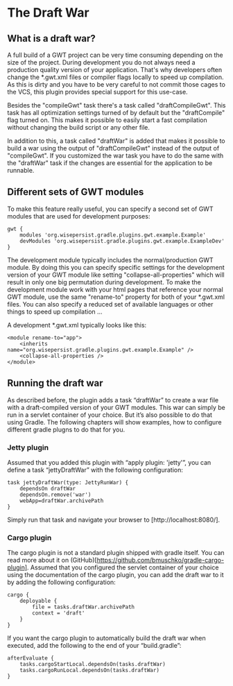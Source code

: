 # The Draft War

## What is a draft war?

A full build of a GWT project can be very time consuming depending on the size of the project. During development you do not always need a production quality version of your application. That's why developers often change the *.gwt.xml files or compiler flags locally to speed up compilation. As this is dirty and you have to be very careful to not commit those cages to the VCS, this plugin provides special support for this use-case.

Besides the "compileGwt" task there's a task called "draftCompileGwt". This task has all optimization settings turned of by default but the "draftCompile" flag turned on. This makes it possible to easily start a fast compilation without changing the build script or any other file.

In addition to this, a task called "draftWar" is added that makes it possible to build a war using the output of "draftCompileGwt" instead of the output of "compileGwt". If you customized the war task you have to do the same with the "draftWar" task if the changes are essential for the application to be runnable.

## Different sets of GWT modules

To make this feature really useful, you can specify a second set of GWT modules that are used for development purposes:

```
gwt {
    modules 'org.wisepersist.gradle.plugins.gwt.example.Example'
    devModules 'org.wisepersist.gradle.plugins.gwt.example.ExampleDev'
}
```

The development module typically includes the normal/production GWT module. By doing this you can specify specific settings for the development version of your GWT module like setting "collapse-all-properties" which will result in only one big permutation during development. To make the development module work with your html pages that reference your normal GWT module, use the same "rename-to" property for both of your *.gwt.xml files. You can also specify a reduced set of available languages or other things to speed up compilation ...

A development *.gwt.xml typically looks like this:

```
<module rename-to="app">
    <inherits name="org.wisepersist.gradle.plugins.gwt.example.Example" />
    <collapse-all-properties />
</module>
```

## Running the draft war

As described before, the plugin adds a task “draftWar” to create a war file with a draft-compiled version of your GWT modules. This war can simply be run in a servlet container of your choice. But it’s also possible to do that using Gradle. The following chapters will show examples, how to configure different gradle plugns to do that for you.

### Jetty plugin

Assumed that you added this plugin with “apply plugin: 'jetty'”, you can define a task “jettyDraftWar” with the following configuration:

```
task jettyDraftWar(type: JettyRunWar) {
    dependsOn draftWar
    dependsOn.remove('war')
    webApp=draftWar.archivePath
}
```

Simply run that task and navigate your browser to [http://localhost:8080/].

### Cargo plugin

The cargo plugin is not a standard plugin shipped with gradle itself. You can read more about it on (GitHub)[https://github.com/bmuschko/gradle-cargo-plugin]. Assumed that you configured the servlet container of your choice using the documentation of the cargo plugin, you can add the draft war to it by adding the following configuration:

```
cargo {
    deployable {
        file = tasks.draftWar.archivePath
        context = 'draft'
    }
}
```

If you want the cargo plugin to automatically build the draft war when executed, add the following to the end of your “build.gradle”:

```
afterEvaluate {
    tasks.cargoStartLocal.dependsOn(tasks.draftWar)
    tasks.cargoRunLocal.dependsOn(tasks.draftWar)
}
```
